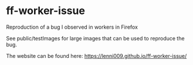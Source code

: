 # ff-worker-issue
Reproduction of a bug I observed in workers in Firefox

See public/testImages for large images that can be used to reproduce the bug.

The website can be found here: https://lenni009.github.io/ff-worker-issue/
